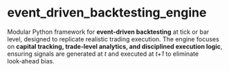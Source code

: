 # event_driven_backtesting_engine
Modular Python framework for **event‑driven backtesting** at tick or bar level, designed to replicate realistic trading execution.   The engine focuses on **capital tracking, trade‑level analytics, and disciplined execution logic**, ensuring signals are generated at *t* and executed at *t+1* to eliminate look‑ahead bias.
